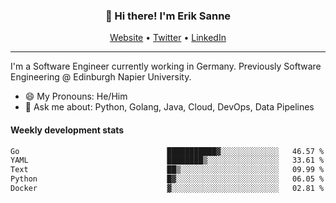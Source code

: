 <h3 align="center">👋 Hi there! I'm Erik Sanne</h3>
<p align="center">
  <a href="https://eriksanne.com">Website</a> •
  <a href="https://twitter.com/ErikKonradSanne">Twitter</a> •
  <a href="https://www.linkedin.com/in/eriksanne/">LinkedIn</a>
</p>

---
I'm a Software Engineer currently working in Germany. Previously Software Engineering @ Edinburgh Napier University.

- 😄 My Pronouns: He/Him
- 💬 Ask me about: Python, Golang, Java, Cloud, DevOps, Data Pipelines

<h4>Weekly development stats</h4>
<!--START_SECTION:waka-->

```txt
Go                                 ███████████▓░░░░░░░░░░░░░   46.57 %
YAML                               ████████▒░░░░░░░░░░░░░░░░   33.61 %
Text                               ██▒░░░░░░░░░░░░░░░░░░░░░░   09.99 %
Python                             █▓░░░░░░░░░░░░░░░░░░░░░░░   06.05 %
Docker                             ▓░░░░░░░░░░░░░░░░░░░░░░░░   02.81 %
```

<!--END_SECTION:waka-->
